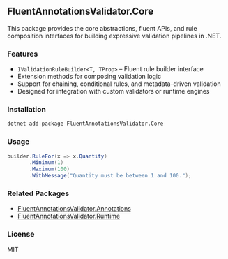 ## FluentAnnotationsValidator.Core

This package provides the core abstractions, fluent APIs, and rule composition interfaces for building expressive validation pipelines in .NET.

### Features

- `IValidationRuleBuilder<T, TProp>` – Fluent rule builder interface
- Extension methods for composing validation logic
- Support for chaining, conditional rules, and metadata-driven validation
- Designed for integration with custom validators or runtime engines

### Installation

```bash
dotnet add package FluentAnnotationsValidator.Core
```

### Usage

```csharp
builder.RuleFor(x => x.Quantity)
       .Minimum(1)
       .Maximum(100)
       .WithMessage("Quantity must be between 1 and 100.");
```

### Related Packages

- [FluentAnnotationsValidator.Annotations](https://www.nuget.org/packages/FluentAnnotationsValidator.Annotations)
- [FluentAnnotationsValidator.Runtime](https://www.nuget.org/packages/FluentAnnotationsValidator.Runtime)

### License

MIT
